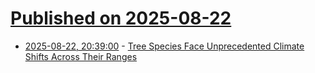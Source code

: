 # [Published on 2025-08-22](index.md)

* [2025-08-22, 20:39:00](https://soylentnews.org/article.pl?sid=25/08/21/1213229&from=rss) - [Tree Species Face Unprecedented Climate Shifts Across Their Ranges](https://soylentnews.org/article.pl?sid=25/08/21/1213229&from=rss)
